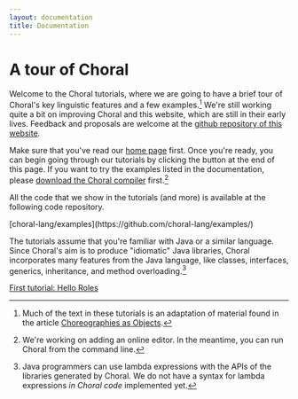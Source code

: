 ```yaml
---
layout: documentation
title: Documentation
---
```


# A tour of Choral

Welcome to the Choral tutorials, where we are going to have a brief tour of Choral's key linguistic features and a few examples.[^article]
We're still working quite a bit on improving Choral and this website, which are still in their early lives. Feedback and proposals are welcome at the [github repository of this website](https://github.com/choral-lang/website).

Make sure that you've read our [home page](/index.html) first.
Once you're ready, you can begin going through our tutorials by clicking the button at the end of this page.
If you want to try the examples listed in the documentation, please [download the Choral compiler](/install.html) first.[^try-online]

All the code that we show in the tutorials (and more) is available at the following code repository.

<p class="text-center text-monospace">
<i class="fab fa-github"></i> [choral-lang/examples](https://github.com/choral-lang/examples/)
</p>

The tutorials assume that you're familiar with Java or a similar language.
Since Choral's aim is to produce "idiomatic" Java libraries, Choral incorporates many features from the Java language, like classes, interfaces, generics, inheritance, and method overloading.[^lambda]

<div markdown=0 class="text-center">
<a href="/documentation/basics/hello-roles.html">
<div class="btn btn-outline-info btn-lg">
First tutorial: Hello Roles
</div></a>
</div>

[^article]: Much of the text in these tutorials is an adaptation of material found in the article [Choreographies as Objects](https://arxiv.org/abs/2005.09520).

[^try-online]: We're working on adding an online editor. In the meantime, you can run Choral from the command line.

[^lambda]: Java programmers can use lambda expressions with the APIs of the libraries generated by Choral. We do not have a syntax for lambda expressions _in Choral code_ implemented yet.